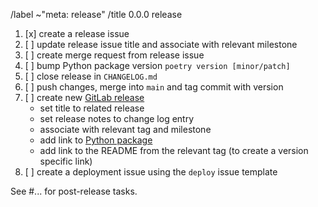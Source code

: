 /label ~"meta: release"
/title 0.0.0 release

1. [x] create a release issue
1. [ ] update release issue title and associate with relevant milestone
1. [ ] create merge request from release issue
1. [ ] bump Python package version `poetry version [minor/patch]`
1. [ ] close release in `CHANGELOG.md`
1. [ ] push changes, merge into `main` and tag commit with version
1. [ ] create new [GitLab release](https://gitlab.data.bas.ac.uk/MAGIC/ops-data-store/-/releases)
    - set title to related release
    - set release notes to change log entry
    - associate with relevant tag and milestone
    - add link to [Python package](https://gitlab.data.bas.ac.uk/MAGIC/ops-data-store/-/packages)
    - add link to the README from the relevant tag (to create a version specific link)
1. [ ] create a deployment issue using the `deploy` issue template

See #... for post-release tasks.

